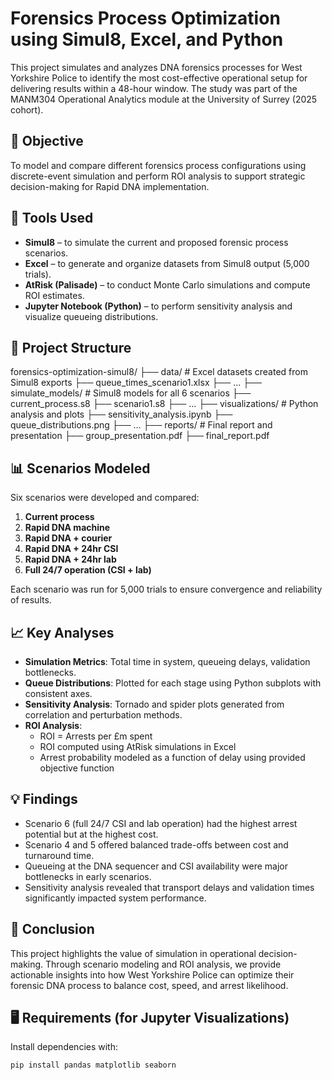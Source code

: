 # Forensics Process Optimization using Simul8, Excel, and Python

This project simulates and analyzes DNA forensics processes for West Yorkshire Police to identify the most cost-effective operational setup for delivering results within a 48-hour window. The study was part of the MANM304 Operational Analytics module at the University of Surrey (2025 cohort).

## 🎯 Objective
To model and compare different forensics process configurations using discrete-event simulation and perform ROI analysis to support strategic decision-making for Rapid DNA implementation.

## 🧰 Tools Used
- **Simul8** – to simulate the current and proposed forensic process scenarios.
- **Excel** – to generate and organize datasets from Simul8 output (5,000 trials).
- **AtRisk (Palisade)** – to conduct Monte Carlo simulations and compute ROI estimates.
- **Jupyter Notebook (Python)** – to perform sensitivity analysis and visualize queueing distributions.

## 📁 Project Structure

forensics-optimization-simul8/ ├── data/ # Excel datasets created from Simul8 exports ├── queue_times_scenario1.xlsx ├── ... ├── simulate_models/ # Simul8 models for all 6 scenarios ├── current_process.s8 ├── scenario1.s8 ├── ... ├── visualizations/ # Python analysis and plots ├── sensitivity_analysis.ipynb ├── queue_distributions.png ├── ... ├── reports/ # Final report and presentation ├── group_presentation.pdf ├── final_report.pdf


## 📊 Scenarios Modeled
Six scenarios were developed and compared:
1. **Current process**
2. **Rapid DNA machine**
3. **Rapid DNA + courier**
4. **Rapid DNA + 24hr CSI**
5. **Rapid DNA + 24hr lab**
6. **Full 24/7 operation (CSI + lab)**

Each scenario was run for 5,000 trials to ensure convergence and reliability of results.

## 📈 Key Analyses
- **Simulation Metrics**: Total time in system, queueing delays, validation bottlenecks.
- **Queue Distributions**: Plotted for each stage using Python subplots with consistent axes.
- **Sensitivity Analysis**: Tornado and spider plots generated from correlation and perturbation methods.
- **ROI Analysis**:
  - ROI = Arrests per £m spent
  - ROI computed using AtRisk simulations in Excel
  - Arrest probability modeled as a function of delay using provided objective function

## 💡 Findings
- Scenario 6 (full 24/7 CSI and lab operation) had the highest arrest potential but at the highest cost.
- Scenario 4 and 5 offered balanced trade-offs between cost and turnaround time.
- Queueing at the DNA sequencer and CSI availability were major bottlenecks in early scenarios.
- Sensitivity analysis revealed that transport delays and validation times significantly impacted system performance.

## 📌 Conclusion
This project highlights the value of simulation in operational decision-making. Through scenario modeling and ROI analysis, we provide actionable insights into how West Yorkshire Police can optimize their forensic DNA process to balance cost, speed, and arrest likelihood.

## 🖥️ Requirements (for Jupyter Visualizations)
Install dependencies with:

```bash
pip install pandas matplotlib seaborn
